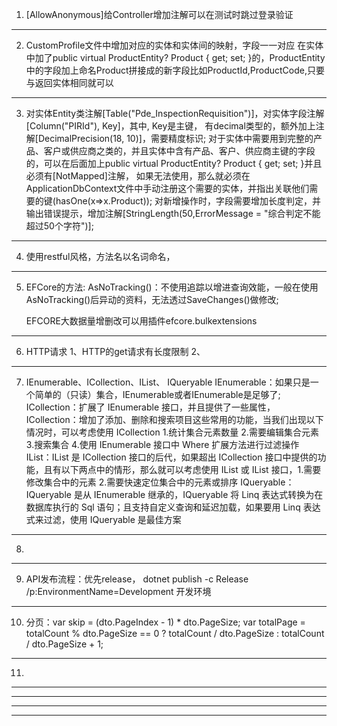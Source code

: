 1. [AllowAnonymous]给Controller增加注解可以在测试时跳过登录验证
***********************************************************************************************************************************************************************************************************
2. CustomProfile文件中增加对应的实体和实体间的映射，字段一一对应
   在实体中加了public virtual ProductEntity? Product { get; set; }的，ProductEntity中的字段加上命名Product拼接成的新字段比如ProductId,ProductCode,只要与返回实体相同就可以
***********************************************************************************************************************************************************************************************************
3. 对实体Entity类注解[Table("Pde_InspectionRequisition")]，对实体字段注解[Column("PIRId"), Key]，其中, Key是主键，
   有decimal类型的，额外加上注解[DecimalPrecision(18, 10)]，需要精度标识;
   对于实体中需要用到完整的产品、客户或供应商之类的，并且实体中含有产品、客户、供应商主键的字段的，可以在后面加上public virtual ProductEntity? Product { get; set; }并且必须有[NotMapped]注解，
如果无法使用，那么就必须在ApplicationDbContext文件中手动注册这个需要的实体，并指出关联他们需要的键(hasOne(x=>x.Product));
   对新增操作时，字段需要增加长度判定，并输出错误提示，增加注解[StringLength(50,ErrorMessage = "综合判定不能超过50个字符")];
***********************************************************************************************************************************************************************************************************
4. 使用restful风格，方法名以名词命名，
***********************************************************************************************************************************************************************************************************
5. EFCore的方法:
   AsNoTracking()：不使用追踪以增进查询效能，一般在使用AsNoTracking()后异动的资料，无法透过SaveChanges()做修改;

   EFCORE大数据量增删改可以用插件efcore.bulkextensions
***********************************************************************************************************************************************************************************************************
6. HTTP请求
  1、HTTP的get请求有长度限制
  2、
***********************************************************************************************************************************************************************************************************
7. IEnumerable、ICollection、IList、 IQueryable
   IEnumerable：如果只是一个简单的（只读）集合，IEnumerable或者IEnumerable<T>是足够了;
   ICollection：扩展了 IEnumerable 接口，并且提供了一些属性，
   ICollection<T>：增加了添加、删除和搜索项目这些常用的功能，当我们出现以下情况时，可以考虑使用 ICollection<T> 1.统计集合元素数量 2.需要编辑集合元素 3.搜索集合 4.使用 IEnumerable<T> 接口中 Where 扩展方法进行过滤操作
   IList：IList 是 ICollection 接口的后代，如果超出 ICollection<T> 接口中提供的功能，且有以下两点中的情形，那么就可以考虑使用 IList 或 IList<T> 接口，1.需要修改集合中的元素 2.需要快速定位集合中的元素或排序
   IQueryable：IQueryable 是从 IEnumerable 继承的，IQueryable 将 Linq 表达式转换为在数据库执行的 Sql 语句；且支持自定义查询和延迟加载，如果要用 Linq 表达式来过滤，使用 IQueryable 是最佳方案
***********************************************************************************************************************************************************************************************************
8. 
***********************************************************************************************************************************************************************************************************
9. API发布流程：优先release，
   dotnet publish -c Release /p:EnvironmentName=Development  开发环境
***********************************************************************************************************************************************************************************************************
10. 分页：var skip = (dto.PageIndex - 1) * dto.PageSize;
         var totalPage = totalCount % dto.PageSize == 0 ? totalCount / dto.PageSize : totalCount / dto.PageSize + 1;
***********************************************************************************************************************************************************************************************************
11.

***********************************************************************************************************************************************************************************************************
***********************************************************************************************************************************************************************************************************
***********************************************************************************************************************************************************************************************************
***********************************************************************************************************************************************************************************************************

